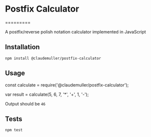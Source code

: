 # Postfix Calculator
=========

A postfix/reverse polish notation calculator implemented in JavaScript

## Installation

  `npm install @claudemuller/postfix-calculator`

## Usage

   const calculate = require('@claudemuller/postfix-calculator');

   var result = calculate(5, 6, 7, '*', '+', 1, '-');
  
  Output should be `46`

## Tests

  `npm test`
